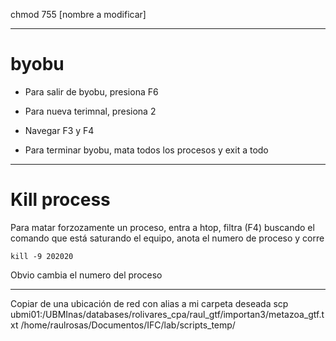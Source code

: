 
chmod 755 [nombre a modificar]

---------------------

# byobu

- Para salir de byobu, presiona F6

- Para nueva terimnal, presiona 2

- Navegar F3 y F4

- Para terminar byobu, mata todos los procesos y exit a todo

-----------------

# Kill process

Para matar forzozamente un proceso, entra a htop, filtra (F4) buscando el comando que está saturando el equipo, anota el numero de proceso y corre 

`kill -9 202020`

Obvio cambia el numero del proceso

---------------------
Copiar de una ubicación de red con alias a mi carpeta deseada
scp ubmi01:/UBMInas/databases/rolivares_cpa/raul_gtf/importan3/metazoa_gtf.txt /home/raulrosas/Documentos/IFC/lab/scripts_temp/
